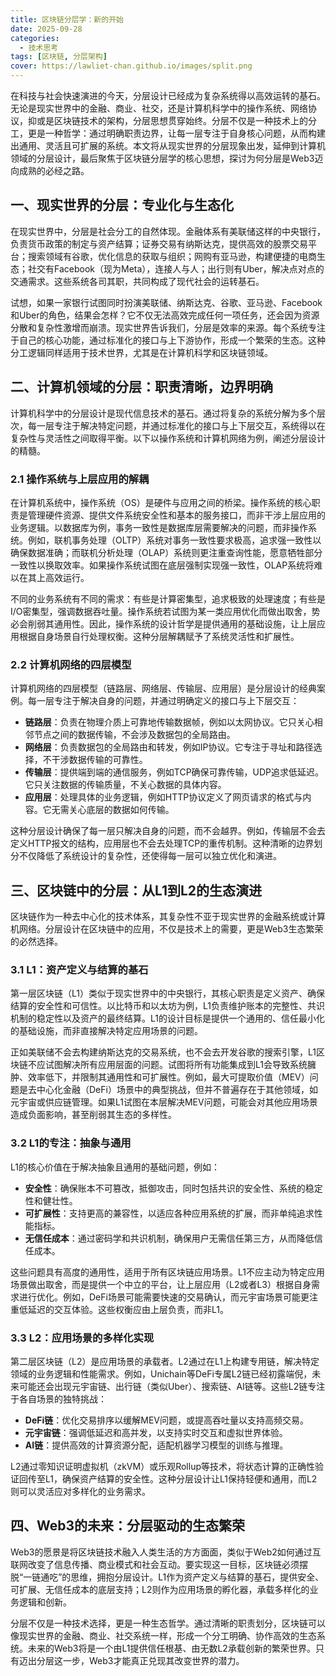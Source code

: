 ```yaml
---
title: 区块链分层学：新的开始
date: 2025-09-28
categories:
  - 技术思考
tags: [区块链, 分层架构]
cover: https://lawliet-chan.github.io/images/split.png
---
```


在科技与社会快速演进的今天，分层设计已经成为复杂系统得以高效运转的基石。无论是现实世界中的金融、商业、社交，还是计算机科学中的操作系统、网络协议，抑或是区块链技术的架构，分层思想贯穿始终。分层不仅是一种技术上的分工，更是一种哲学：通过明确职责边界，让每一层专注于自身核心问题，从而构建出通用、灵活且可扩展的系统。本文将从现实世界的分层现象出发，延伸到计算机领域的分层设计，最后聚焦于区块链分层学的核心思想，探讨为何分层是Web3迈向成熟的必经之路。

## 一、现实世界的分层：专业化与生态化

在现实世界中，分层是社会分工的自然体现。金融体系有美联储这样的中央银行，负责货币政策的制定与资产结算；证券交易有纳斯达克，提供高效的股票交易平台；搜索领域有谷歌，优化信息的获取与组织；网购有亚马逊，构建便捷的电商生态；社交有Facebook（现为Meta），连接人与人；出行则有Uber，解决点对点的交通需求。这些系统各司其职，共同构成了现代社会的运转基石。

试想，如果一家银行试图同时扮演美联储、纳斯达克、谷歌、亚马逊、Facebook和Uber的角色，结果会怎样？它不仅无法高效完成任何一项任务，还会因为资源分散和复杂性激增而崩溃。现实世界告诉我们，分层是效率的来源。每个系统专注于自己的核心功能，通过标准化的接口与上下游协作，形成一个繁荣的生态。这种分工逻辑同样适用于技术世界，尤其是在计算机科学和区块链领域。

## 二、计算机领域的分层：职责清晰，边界明确

计算机科学中的分层设计是现代信息技术的基石。通过将复杂的系统分解为多个层次，每一层专注于解决特定问题，并通过标准化的接口与上下层交互，系统得以在复杂性与灵活性之间取得平衡。以下以操作系统和计算机网络为例，阐述分层设计的精髓。

### 2.1 操作系统与上层应用的解耦

在计算机系统中，操作系统（OS）是硬件与应用之间的桥梁。操作系统的核心职责是管理硬件资源、提供文件系统安全性和基本的服务接口，而非干涉上层应用的业务逻辑。以数据库为例，事务一致性是数据库层需要解决的问题，而非操作系统。例如，联机事务处理（OLTP）系统对事务一致性要求极高，追求强一致性以确保数据准确；而联机分析处理（OLAP）系统则更注重查询性能，愿意牺牲部分一致性以换取效率。如果操作系统试图在底层强制实现强一致性，OLAP系统将难以在其上高效运行。

不同的业务系统有不同的需求：有些是计算密集型，追求极致的处理速度；有些是I/O密集型，强调数据吞吐量。操作系统若试图为某一类应用优化而做出取舍，势必会削弱其通用性。因此，操作系统的设计哲学是提供通用的基础设施，让上层应用根据自身场景自行处理权衡。这种分层解耦赋予了系统灵活性和扩展性。

### 2.2 计算机网络的四层模型

计算机网络的四层模型（链路层、网络层、传输层、应用层）是分层设计的经典案例。每一层专注于解决自身的问题，并通过明确定义的接口与上下层交互：

- **链路层**：负责在物理介质上可靠地传输数据帧，例如以太网协议。它只关心相邻节点之间的数据传输，不会涉及数据包的全局路由。
- **网络层**：负责数据包的全局路由和转发，例如IP协议。它专注于寻址和路径选择，不干涉数据传输的可靠性。
- **传输层**：提供端到端的通信服务，例如TCP确保可靠传输，UDP追求低延迟。它只关注数据的传输质量，不关心数据的具体内容。
- **应用层**：处理具体的业务逻辑，例如HTTP协议定义了网页请求的格式与内容。它无需关心底层的数据如何传输。

这种分层设计确保了每一层只解决自身的问题，而不会越界。例如，传输层不会去定义HTTP报文的结构，应用层也不会去处理TCP的重传机制。这种清晰的边界划分不仅降低了系统设计的复杂性，还使得每一层可以独立优化和演进。

## 三、区块链中的分层：从L1到L2的生态演进

区块链作为一种去中心化的技术体系，其复杂性不亚于现实世界的金融系统或计算机网络。分层设计在区块链中的应用，不仅是技术上的需要，更是Web3生态繁荣的必然选择。

### 3.1 L1：资产定义与结算的基石

第一层区块链（L1）类似于现实世界中的中央银行，其核心职责是定义资产、确保结算的安全性和可信性。以比特币和以太坊为例，L1负责维护账本的完整性、共识机制的稳定性以及资产的最终结算。L1的设计目标是提供一个通用的、信任最小化的基础设施，而非直接解决特定应用场景的问题。

正如美联储不会去构建纳斯达克的交易系统，也不会去开发谷歌的搜索引擎，L1区块链不应试图解决所有应用层面的问题。试图将所有功能集成到L1会导致系统臃肿、效率低下，并限制其通用性和可扩展性。例如，最大可提取价值（MEV）问题是去中心化金融（DeFi）场景中的典型挑战，但并不普遍存在于其他领域，如元宇宙或供应链管理。如果L1试图在本层解决MEV问题，可能会对其他应用场景造成负面影响，甚至削弱其生态的多样性。

### 3.2 L1的专注：抽象与通用

L1的核心价值在于解决抽象且通用的基础问题，例如：

- **安全性**：确保账本不可篡改，抵御攻击，同时包括共识的安全性、系统的稳定性和健壮性。
- **可扩展性**：支持更高的兼容性，以适应各种应用系统的扩展，而非单纯追求性能指标。
- **无信任成本**：通过密码学和共识机制，确保用户无需信任第三方，从而降低信任成本。

这些问题具有高度的通用性，适用于所有区块链应用场景。L1不应主动为特定应用场景做出取舍，而是提供一个中立的平台，让上层应用（L2或者L3）根据自身需求进行优化。例如，DeFi场景可能需要快速的交易确认，而元宇宙场景可能更注重低延迟的交互体验。这些权衡应由上层负责，而非L1。

### 3.3 L2：应用场景的多样化实现

第二层区块链（L2）是应用场景的承载者。L2通过在L1上构建专用链，解决特定领域的业务逻辑和性能需求。例如，Unichain等DeFi专属L2链已经初露端倪，未来可能还会出现元宇宙链、出行链（类似Uber）、搜索链、AI链等。这些L2链专注于各自场景的独特挑战：

- **DeFi链**：优化交易排序以缓解MEV问题，或提高吞吐量以支持高频交易。
- **元宇宙链**：强调低延迟和高并发，以支持实时交互和虚拟世界体验。
- **AI链**：提供高效的计算资源分配，适配机器学习模型的训练与推理。

L2通过零知识证明虚拟机（zkVM）或乐观Rollup等技术，将状态计算的正确性验证回传至L1，确保资产结算的安全性。这种分层设计让L1保持轻便和通用，而L2则可以灵活应对多样化的业务需求。

## 四、Web3的未来：分层驱动的生态繁荣

Web3的愿景是将区块链技术融入人类生活的方方面面，类似于Web2如何通过互联网改变了信息传播、商业模式和社会互动。要实现这一目标，区块链必须摆脱“一链通吃”的思维，拥抱分层设计。L1作为资产定义与结算的基石，提供安全、可扩展、无信任成本的底层支持；L2则作为应用场景的孵化器，承载多样化的业务逻辑和创新。

分层不仅是一种技术选择，更是一种生态哲学。通过清晰的职责划分，区块链可以像现实世界的金融、商业、社交系统一样，形成一个分工明确、协作高效的生态系统。未来的Web3将是一个由L1提供信任根基、由无数L2承载创新的繁荣世界。只有迈出分层这一步，Web3才能真正兑现其改变世界的潜力。

